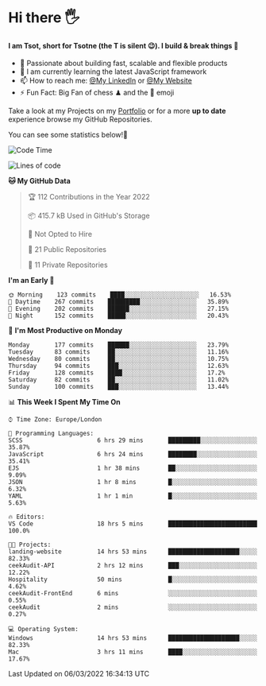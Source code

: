 # Hi there :raised_hand_with_fingers_splayed:
#### I am Tsot, short for Tsotne (the T is silent :wink:). I build & break things :space_invader:
- :telescope: Passionate about building fast, scalable and flexible products
- :seedling: I am currently learning the latest JavaScript framework 
- :mailbox: How to reach me: [@My LinkedIn](https://www.linkedin.com/in/tsotne-gvadzabia/) or [@My Website](https://tsotne.co.uk/contact)
- :zap: Fun Fact: Big Fan of chess ♟ and the 👾 emoji

Take a look at my Projects on my [Portfolio](https://tsotne.co.uk/) or for a more **up to date** experience browse my GitHub Repositories.

You can see some statistics below!:space_invader:
<!--START_SECTION:waka-->
![Code Time](http://img.shields.io/badge/Code%20Time-565%20hrs%2024%20mins-blue)

![Lines of code](https://img.shields.io/badge/From%20Hello%20World%20I%27ve%20Written-2%20Million%20lines%20of%20code-blue)

**🐱 My GitHub Data** 

> 🏆 112 Contributions in the Year 2022
 > 
> 📦 415.7 kB Used in GitHub's Storage 
 > 
> 🚫 Not Opted to Hire
 > 
> 📜 21 Public Repositories 
 > 
> 🔑 11 Private Repositories  
 > 
**I'm an Early 🐤** 

```text
🌞 Morning    123 commits    ████░░░░░░░░░░░░░░░░░░░░░   16.53% 
🌆 Daytime    267 commits    █████████░░░░░░░░░░░░░░░░   35.89% 
🌃 Evening    202 commits    ██████░░░░░░░░░░░░░░░░░░░   27.15% 
🌙 Night      152 commits    █████░░░░░░░░░░░░░░░░░░░░   20.43%

```
📅 **I'm Most Productive on Monday** 

```text
Monday       177 commits    ██████░░░░░░░░░░░░░░░░░░░   23.79% 
Tuesday      83 commits     ██░░░░░░░░░░░░░░░░░░░░░░░   11.16% 
Wednesday    80 commits     ██░░░░░░░░░░░░░░░░░░░░░░░   10.75% 
Thursday     94 commits     ███░░░░░░░░░░░░░░░░░░░░░░   12.63% 
Friday       128 commits    ████░░░░░░░░░░░░░░░░░░░░░   17.2% 
Saturday     82 commits     ██░░░░░░░░░░░░░░░░░░░░░░░   11.02% 
Sunday       100 commits    ███░░░░░░░░░░░░░░░░░░░░░░   13.44%

```


📊 **This Week I Spent My Time On** 

```text
⌚︎ Time Zone: Europe/London

💬 Programming Languages: 
SCSS                     6 hrs 29 mins       █████████░░░░░░░░░░░░░░░░   35.87% 
JavaScript               6 hrs 24 mins       ████████░░░░░░░░░░░░░░░░░   35.41% 
EJS                      1 hr 38 mins        ██░░░░░░░░░░░░░░░░░░░░░░░   9.09% 
JSON                     1 hr 8 mins         █░░░░░░░░░░░░░░░░░░░░░░░░   6.32% 
YAML                     1 hr 1 min          █░░░░░░░░░░░░░░░░░░░░░░░░   5.63%

🔥 Editors: 
VS Code                  18 hrs 5 mins       █████████████████████████   100.0%

🐱‍💻 Projects: 
landing-website          14 hrs 53 mins      ████████████████████░░░░░   82.33% 
ceekAudit-API            2 hrs 12 mins       ███░░░░░░░░░░░░░░░░░░░░░░   12.22% 
Hospitality              50 mins             █░░░░░░░░░░░░░░░░░░░░░░░░   4.62% 
ceekAudit-FrontEnd       6 mins              ░░░░░░░░░░░░░░░░░░░░░░░░░   0.55% 
ceekAudit                2 mins              ░░░░░░░░░░░░░░░░░░░░░░░░░   0.27%

💻 Operating System: 
Windows                  14 hrs 53 mins      ████████████████████░░░░░   82.33% 
Mac                      3 hrs 11 mins       ████░░░░░░░░░░░░░░░░░░░░░   17.67%

```


 Last Updated on 06/03/2022 16:34:13 UTC
<!--END_SECTION:waka-->
